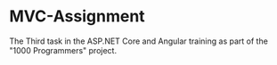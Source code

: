 # MVC-Assignment
The Third task in the ASP.NET Core and Angular training as part of the "1000 Programmers" project.
